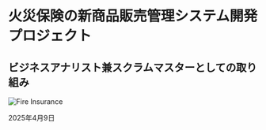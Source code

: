 # 火災保険の新商品販売管理システム開発プロジェクト

## ビジネスアナリスト兼スクラムマスターとしての取り組み

![Fire Insurance](https://via.placeholder.com/800x100/FF9D00/FFFFFF?text=火災保険新商品販売管理システム)

2025年4月9日